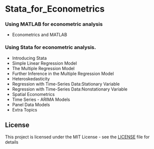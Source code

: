 # Stata_for_Econometrics

### Using MATLAB for econometric analysis

- Econometrics and MATLAB


### Using Stata for econometric analysis.

- Introducing Stata
- Simple Linear Regression Model 
- The Multiple Regression Model 
- Further Inference in the Multiple Regression Model 
- Heteroskedasticity 
- Regression with Time-Series Data:Stationary Variable 
- Regression with Time-Series Data:Nonstationary Variable 
- Spatial Econometrics
- Time Series - ARIMA Models
- Panel Data Models 
- Extra Topics

## License
This project is licensed under the MIT License - see the [LICENSE](LICENSE) file for details
